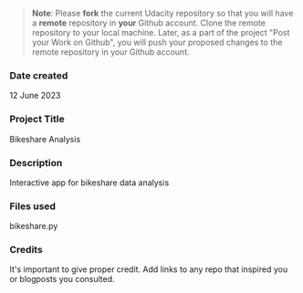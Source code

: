 >**Note**: Please **fork** the current Udacity repository so that you will have a **remote** repository in **your** Github account. Clone the remote repository to your local machine. Later, as a part of the project "Post your Work on Github", you will push your proposed changes to the remote repository in your Github account.

### Date created
12 June 2023

### Project Title
Bikeshare Analysis

### Description
Interactive app for bikeshare data analysis

### Files used
bikeshare.py

### Credits
It's important to give proper credit. Add links to any repo that inspired you or blogposts you consulted.


